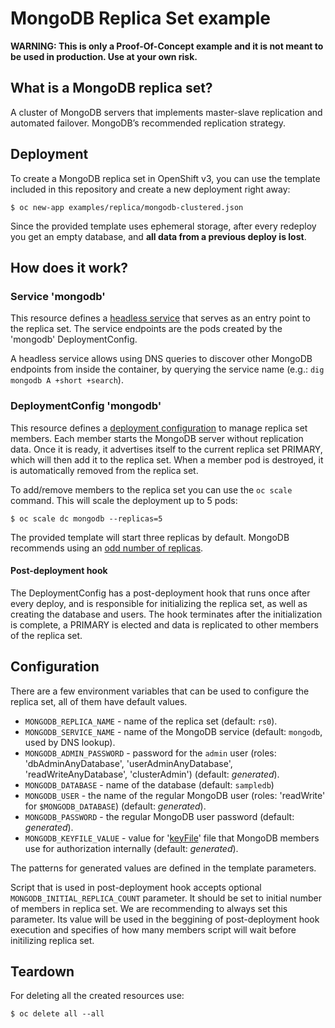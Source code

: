 # MongoDB Replica Set example

**WARNING: This is only a Proof-Of-Concept example and it is not meant to be used in
production. Use at your own risk.**

## What is a MongoDB replica set?

A cluster of MongoDB servers that implements master-slave replication and automated failover.
MongoDB’s recommended replication strategy.

## Deployment

To create a MongoDB replica set in OpenShift v3, you can use the template
included in this repository and create a new deployment right away:

```
$ oc new-app examples/replica/mongodb-clustered.json
```

Since the provided template uses ephemeral storage, after every redeploy you get
an empty database, and **all data from a previous deploy is lost**.

## How does it work?

### Service 'mongodb'

This resource defines a [headless service](http://kubernetes.io/v1.0/docs/user-guide/services.html#headless-services)
that serves as an entry point to the replica set. The service endpoints are
the pods created by the 'mongodb' DeploymentConfig.

A headless service allows using DNS queries to discover other MongoDB
endpoints from inside the container, by querying the service name (e.g.: `dig
mongodb A +short +search`).

### DeploymentConfig 'mongodb'

This resource defines a [deployment configuration](https://docs.openshift.org/latest/architecture/core_concepts/deployments.html#deployments-and-deployment-configurations) to manage replica set members.
Each member starts the MongoDB server without replication data. Once it is
ready, it advertises itself to the current replica set PRIMARY, which will then
add it to the replica set.
When a member pod is destroyed, it is automatically removed from the replica set.

To add/remove members to the replica set you can use the `oc scale` command.
This will scale the deployment up to 5 pods:

```
$ oc scale dc mongodb --replicas=5
```

The provided template will start three replicas by default.
MongoDB recommends using an [odd number of replicas](http://docs.mongodb.org/v2.4/tutorial/deploy-replica-set/#overview).

#### Post-deployment hook

The DeploymentConfig has a post-deployment hook that runs once after every
deploy, and is responsible for initializing the replica set, as well as creating
the database and users. The hook terminates after the initialization is complete,
a PRIMARY is elected and data is replicated to other members of the replica set.

## Configuration

There are a few environment variables that can be used to configure the
replica set, all of them have default values.

* `MONGODB_REPLICA_NAME` - name of the replica set (default: `rs0`).
* `MONGODB_SERVICE_NAME` - name of the MongoDB service (default: `mongodb`, used by DNS lookup).
* `MONGODB_ADMIN_PASSWORD` - password for the `admin` user (roles: 'dbAdminAnyDatabase', 'userAdminAnyDatabase', 'readWriteAnyDatabase', 'clusterAdmin') (default: *generated*).
* `MONGODB_DATABASE` - name of the database (default: `sampledb`)
* `MONGODB_USER` - the name of the regular MongoDB user (roles: 'readWrite' for `$MONGODB_DATABASE`) (default: *generated*).
* `MONGODB_PASSWORD` - the regular MongoDB user password (default: *generated*).
* `MONGODB_KEYFILE_VALUE` - value for '[keyFile](http://docs.mongodb.org/v2.4/tutorial/generate-key-file/)' file that MongoDB members use for authorization internally (default: *generated*).

The patterns for generated values are defined in the template parameters.

Script that is used in post-deployment hook accepts optional `MONGODB_INITIAL_REPLICA_COUNT` parameter.
It should be set to initial number of members in replica set. We are recommending to always set this
parameter. Its value will be used in the beggining of post-deployment hook execution and specifies of
how many members script will wait before initilizing replica set.

## Teardown

For deleting all the created resources use:

```
$ oc delete all --all
```
